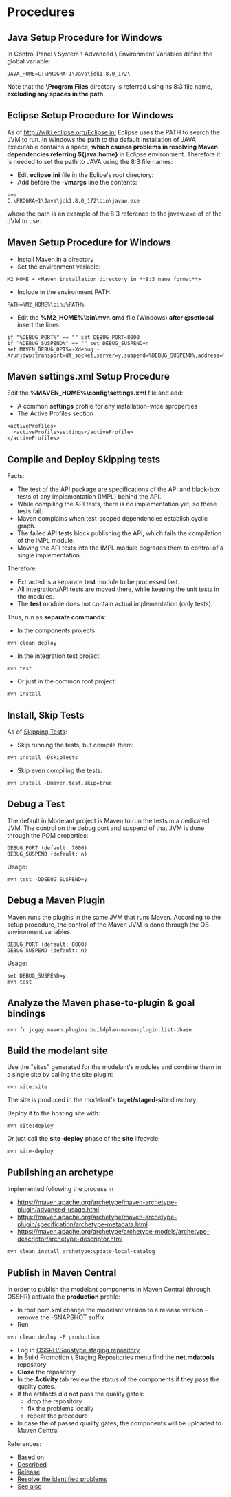 Procedures
==========

<!-- MACRO{toc} -->

Java Setup Procedure for Windows 
--------------------------------

In Control Panel \ System \ Advanced \ Environment Variables define the global variable:

```
JAVA_HOME=C:\PROGRA~1\Java\jdk1.8.0_172\
```
  
Note that the **\Program Files** directory is referred using its 8:3 file name, **excluding any spaces in the path**.

Eclipse Setup Procedure for Windows 
-----------------------------------

As of http://wiki.eclipse.org/Eclipse.ini Eclipse uses the PATH to search the JVM to run. In Windows the path to the default installation of JAVA executable contains a space, **which causes problems in resolving Maven dependencies referring ${java.home}** in Eclipse environment. Therefore it is needed to set the path to JAVA using the 8:3 file names:

  * Edit **eclipse.ini** file in the Eclipe's root directory:
  * Add before the **-vmargs** line the contents:

```  
-vm
C:\PROGRA~1\Java\jdk1.8.0_172\bin\javaw.exe
```
  
where the path is an example of the 8:3 reference to the javaw.exe of of the JVM to use.

Maven Setup Procedure for Windows 
---------------------------------

  * Install Maven in a directory
  * Set the environment variable:
```  
M2_HOME = <Maven installation directory in **8:3 name format**>
```

  * Include in the environment PATH:

```  
PATH=%M2_HOME%\bin;%PATH%
```

  * Edit the **%M2_HOME%\bin\mvn.cmd** file (Windows) **after @setlocal** insert the lines:

```   
if "%DEBUG_PORT%" == "" set DEBUG_PORT=8000
if "%DEBUG_SUSPEND%" == "" set DEBUG_SUSPEND=n
set MAVEN_DEBUG_OPTS=-Xdebug -Xrunjdwp:transport=dt_socket,server=y,suspend=%DEBUG_SUSPEND%,address=%DEBUG_PORT%
```
    
Maven settings.xml Setup Procedure
----------------------------------

Edit the **%MAVEN_HOME%\config\settings.xml** file and add:

* A common **settings** profile for any installation-wide sproperties
* The Active Profiles section 

```
<activeProfiles>
  <activeProfile>settings</activeProfile>
</activeProfiles>
```
 
Compile and Deploy Skipping tests 
---------------------------------

Facts:

  * The test of the API package are specifications of the API and black-box tests of any implementation (IMPL) behind the API.
  * While compiling the API tests, there is no implementation yet, so these tests fail.
  * Maven complains when test-scoped dependencies establish cyclic graph.
  * The failed API tests block publishing the API, which fails the compilation of the IMPL module.
  * Moving the API tests into the IMPL module degrades them to control of a single implementation. 

Therefore:

  * Extracted is a separate **test** module to be processed last.
  * All integration/API tests are moved there, while keeping the unit tests in the modules.
  * The **test** module does not contain actual implementation (only tests).

Thus, run as **separate commands**:

  * In the components projects:
  
``` 
mvn clean deploy
```

  * In the integration test project:

```  
mvn test
```

  * Or just in the common root project:

```
mvn install
```
    
Install, Skip Tests 
-------------------

As of [Skipping Tests](https://maven.apache.org/surefire/maven-surefire-plugin/examples/skipping-tests.html):

  * Skip running the tests, but compile them:

``` 
mvn install -DskipTests
```
  * Skip even compiling the tests:

```
mvn install -Dmaven.test.skip=true
```

Debug a Test 
------------

The default in Modelant project is Maven to run the tests in a dedicated JVM. The control on the debug port and suspend of that JVM is done through the POM properties:

```
DEBUG_PORT (default: 7000)
DEBUG_SUSPEND (default: n)
```
    
Usage:

```
mvn test -DDEBUG_SUSPEND=y
```

Debug a Maven Plugin 
--------------------

Maven runs the plugins in the same JVM that runs Maven. According to the setup procedure, the control of the Maven JVM is done through the OS environment variables:

```
DEBUG_PORT (default: 8000)
DEBUG_SUSPEND (default: n)
```
    
Usage:

```
set DEBUG_SUSPEND=y  
mvn test
```
    
  
Analyze the Maven phase-to-plugin & goal bindings 
-------------------------------------------------

    mvn fr.jcgay.maven.plugins:buildplan-maven-plugin:list-phase
    
Build the modelant site 
-----------------------

Use the "sites" generated for the modelant's modules and combine them in a single site by calling the site plugin:
  
    mvn site:site

The site is produced in the modelant's **taget/staged-site** directory.

Deploy it to the hosting site with:

    mvn site:deploy
  
Or just call the **site-deploy** phase of the **site** lifecycle:

    mvn site-deploy

Publishing an archetype 
-----------------------

Implemented following the process in 

  * https://maven.apache.org/archetype/maven-archetype-plugin/advanced-usage.html
  * https://maven.apache.org/archetype/maven-archetype-plugin/specification/archetype-metadata.html
  * https://maven.apache.org/archetype/archetype-models/archetype-descriptor/archetype-descriptor.html

```  
mvn clean install archetype:update-local-catalog
```

Publish in Maven Central
------------------------

In order to publish the modelant components in Maven Central (through OSSHR) activate the **production** profile:

  * In root pom.xml change the modelant version to a release version - remove the -SNAPSHOT suffix
  * Run 

```
mvn clean deploy -P production
```

  * Log in [OSSRH/Sonatype staging repository](https://oss.sonatype.org/service/local/staging/deploy/maven2)
  * In Build Promotion \ Staging Repositories menu find the **net.mdatools** repository
  * **Close** the repository
  * In the **Activity** tab review the status of the components if they pass the quality gates. 
  * If the artifacts did not pass the quality gates:
    * drop the repository
    * fix the problems locally
    * repeat the procedure    
  * In case the of passed quality gates, the components will be uploaded to Maven Central
    
References:
  
  * [Based on](https://www.youtube.com/watch?v=dXR4pJ_zS-0&feature=youtu.be)
  * [Described](https://central.sonatype.org/pages/releasing-the-deployment.html)
  * [Release](https://central.sonatype.org/pages/apache-maven.html#performing-a-release-deployment)
  * [Resolve the identified problems](https://www.youtube.com/watch?v=N7KXuvi_2SE&feature=youtu.be)
  * [See also](https://central.sonatype.org/articles/2016/Feb/02/free-video-series-easy-publishing-to-the-central-repository/)
  

